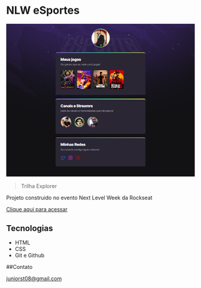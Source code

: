 # NLW eSportes 

![preview](./.github/preview.png)

> Trilha Explorer

Projeto construido no evento Next Level Week da Rockseat 

[Clique aqui para acessar](https://ernandejr10.github.io/nlw-esports-explorer)

## Tecnologias

- HTML 
- CSS
- Git e Github 

##Contato

juniorst08@gmail.com 